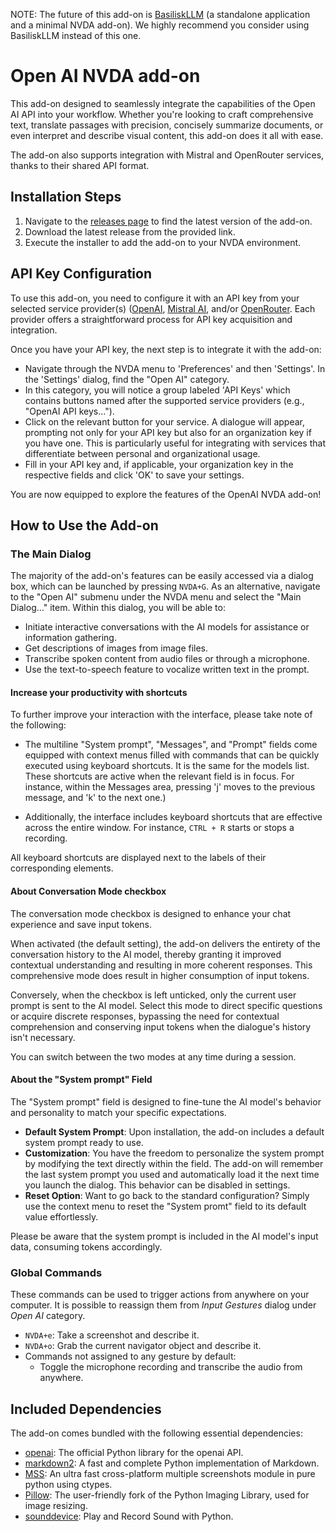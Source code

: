 NOTE: The future of this add-on is [BasiliskLLM](https://github.com/aaclause/basiliskLLM/) (a standalone application and a minimal NVDA add-on). We highly recommend you consider using BasiliskLLM instead of this one.

# Open AI NVDA add-on

This add-on designed to seamlessly integrate the capabilities of the Open AI API into your workflow. Whether you're looking to craft comprehensive text, translate passages with precision, concisely summarize documents, or even interpret and describe visual content, this add-on does it all with ease.

The add-on also supports integration with Mistral and OpenRouter services, thanks to their shared API format.

## Installation Steps

1. Navigate to the [releases page](https://github.com/aaclause/nvda-OpenAI/releases) to find the latest version of the add-on.
2. Download the latest release from the provided link.
3. Execute the installer to add the add-on to your NVDA environment.

## API Key Configuration

To use this add-on, you need to configure it with an API key from your selected service provider(s) ([OpenAI](https://platform.openai.com/), [Mistral AI](https://mistral.ai/), and/or [OpenRouter](https://openrouter.ai/). Each provider offers a straightforward process for API key acquisition and integration.

Once you have your API key, the next step is to integrate it with the add-on:

- Navigate through the NVDA menu to 'Preferences' and then 'Settings'. In the 'Settings' dialog, find the "Open AI" category.
- In this category, you will notice a group labeled 'API Keys' which contains buttons named after the supported service providers (e.g., "OpenAI API keys...").
- Click on the relevant button for your service. A dialogue will appear, prompting not only for your API key but also for an organization key if you have one. This is particularly useful for integrating with services that differentiate between personal and organizational usage.
- Fill in your API key and, if applicable, your organization key in the respective fields and click 'OK' to save your settings.

You are now equipped to explore the features of the OpenAI NVDA add-on!

## How to Use the Add-on

### The Main Dialog

The majority of the add-on's features can be easily accessed via a dialog box, which can be launched by pressing `NVDA+G`.
As an alternative, navigate to the "Open AI" submenu under the NVDA menu and select the "Main Dialog…" item.
Within this dialog, you will be able to:

- Initiate interactive conversations with the AI models for assistance or information gathering.
- Get descriptions of images from image files.
- Transcribe spoken content from audio files or through a microphone.
- Use the text-to-speech feature to vocalize written text in the prompt.

#### Increase your productivity with shortcuts

To further improve your interaction with the interface, please take note of the following:

- The multiline "System prompt", "Messages", and "Prompt" fields come equipped with context menus filled with commands that can be quickly executed using keyboard shortcuts. It is the same for the models list.
  These shortcuts are active when the relevant field is in focus.
  For instance, within the Messages area, pressing 'j' moves to the previous message, and 'k' to the next one.)

- Additionally, the interface includes keyboard shortcuts that are effective across the entire window.
  For instance, `CTRL + R` starts or stops a recording.

All keyboard shortcuts are displayed next to the labels of their corresponding elements.

#### About Conversation Mode checkbox

The conversation mode checkbox is designed to enhance your chat experience and save input tokens.

When activated (the default setting), the add-on delivers the entirety of the conversation history to the AI model, thereby granting it improved contextual understanding and resulting in more coherent responses. This comprehensive mode does result in higher consumption of input tokens.

Conversely, when the checkbox is left unticked, only the current user prompt is sent to the AI model. Select this mode to direct specific questions or acquire discrete responses, bypassing the need for contextual comprehension and conserving input tokens when the dialogue's history isn't necessary.

You can switch between the two modes at any time during a session.

#### About the "System prompt" Field

The "System prompt" field is designed to fine-tune the AI model's behavior and personality to match your specific expectations.

- **Default System Prompt**: Upon installation, the add-on includes a default system prompt ready to use.
- **Customization**: You have the freedom to personalize the system prompt by modifying the text directly within the field. The add-on will remember the last system prompt you used and automatically load it the next time you launch the dialog. This behavior can be disabled in settings.
- **Reset Option**: Want to go back to the standard configuration? Simply use the context menu to reset the "System promt" field to its default value effortlessly.

Please be aware that the system prompt is included in the AI model's input data, consuming tokens accordingly.

### Global Commands

These commands can be used to trigger actions from anywhere on your computer. It is possible to reassign them from *Input Gestures* dialog under *Open AI* category.

- `NVDA+e`: Take a screenshot and describe it.
- `NVDA+o`: Grab the current navigator object and describe it.
- Commands not assigned to any gesture by default:
	- Toggle the microphone recording and transcribe the audio from anywhere.

## Included Dependencies

The add-on comes bundled with the following essential dependencies:

- [openai](https://pypi.org/project/openai/): The official Python library for the openai API.
- [markdown2](https://pypi.org/project/markdown2/): A fast and complete Python implementation of Markdown.
- [MSS](https://pypi.org/project/mss/): An ultra fast cross-platform multiple screenshots module in pure python using ctypes.
- [Pillow](https://pypi.org/project/Pillow/): The user-friendly fork of the Python Imaging Library, used for image resizing.
- [sounddevice](https://pypi.org/project/sounddevice/): Play and Record Sound with Python.
